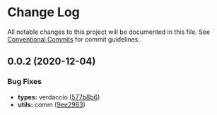 # Change Log

All notable changes to this project will be documented in this file.
See [Conventional Commits](https://conventionalcommits.org) for commit guidelines.

## 0.0.2 (2020-12-04)


### Bug Fixes

* **types:** verdaccio ([577b8b6](https://github.com/pratapdd/js_ts_monorepo/commit/577b8b6210d47ec48589d768c40390ab6de62443))
* **utils:** comm ([9ee2963](https://github.com/pratapdd/js_ts_monorepo/commit/9ee2963376fd147d592de1d332830ebe7a7d544c))
